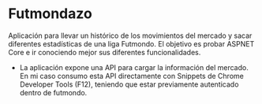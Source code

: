 # Futmondazo
Aplicación para llevar un histórico de los movimientos del mercado y sacar diferentes estadísticas de una liga Futmondo. El objetivo es probar ASPNET Core e ir conociendo mejor sus diferentes funcionalidades.

* La aplicación expone una API para cargar la información del mercado. En mi caso consumo esta API directamente con Snippets de Chrome Developer Tools (F12), teniendo que estar previamente autenticado dentro de futmondo.
